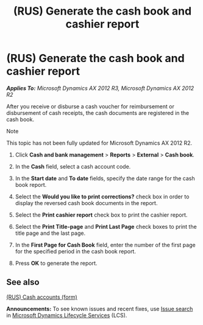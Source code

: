 ﻿---
title: (RUS) Generate the cash book and cashier report
TOCTitle: (RUS) Generate the cash book and cashier report
ms:assetid: e3146f22-72d1-44bf-a28a-9541486e8334
ms:mtpsurl: https://technet.microsoft.com/en-us/library/JJ711699(v=AX.60)
ms:contentKeyID: 49388022
ms.date: 04/18/2014
mtps_version: v=AX.60
---

# (RUS) Generate the cash book and cashier report 


_**Applies To:** Microsoft Dynamics AX 2012 R3, Microsoft Dynamics AX 2012 R2_

After you receive or disburse a cash voucher for reimbursement or disbursement of cash receipts, the cash documents are registered in the cash book.


> [!NOTE]
> <P>This topic has not been fully updated for Microsoft Dynamics AX 2012 R2.</P>



1.  Click **Cash and bank management** \> **Reports** \> **External** \> **Cash book**.

2.  In the **Cash** field, select a cash account code.

3.  In the **Start date** and **To date** fields, specify the date range for the cash book report.

4.  Select the **Would you like to print corrections?** check box in order to display the reversed cash book documents in the report.

5.  Select the **Print cashier report** check box to print the cashier report.

6.  Select the **Print Title-page** and **Print Last Page** check boxes to print the title page and the last page.

7.  In the **First Page for Cash Book** field, enter the number of the first page for the specified period in the cash book report.

8.  Press **OK** to generate the report.

## See also

[(RUS) Cash accounts (form)](https://technet.microsoft.com/en-us/library/jj665230\(v=ax.60\))

  
**Announcements:** To see known issues and recent fixes, use [Issue search](http://go.microsoft.com/fwlink/?linkid=389258) in [Microsoft Dynamics Lifecycle Services](http://go.microsoft.com/fwlink/?linkid=306505) (LCS).

